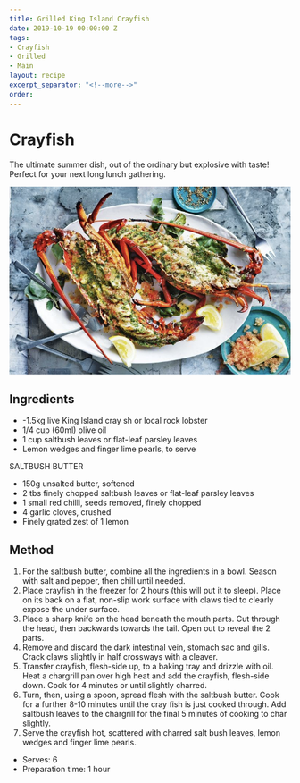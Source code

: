 ```yaml
---
title: Grilled King Island Crayfish
date: 2019-10-19 00:00:00 Z
tags:
- Crayfish
- Grilled
- Main
layout: recipe
excerpt_separator: "<!--more-->"
order:
---
```


# Crayfish

The ultimate summer dish, out of the ordinary but explosive with taste! Perfect for your next long lunch gathering.

<!--more-->

[![Grilled Crayfish](/_uploads/grilled-crayfish.png)](/_uploads/grilled-crayfish.png)

## Ingredients

- -1.5kg live King Island cray sh or local rock lobster
- 1/4 cup (60ml) olive oil
- 1 cup saltbush leaves or flat-leaf parsley leaves
- Lemon wedges and finger lime pearls, to serve

SALTBUSH BUTTER
- 150g unsalted butter, softened
- 2 tbs finely chopped saltbush leaves or flat-leaf parsley leaves
- 1 small red chilli, seeds removed, finely chopped
- 4 garlic cloves, crushed
- Finely grated zest of 1 lemon



## Method
1. For the saltbush butter, combine all the ingredients in a bowl. Season with salt and pepper, then chill until needed.
2. Place crayfish in the freezer for 2 hours (this will put it to sleep). Place on its back on a flat, non-slip work surface with claws tied to clearly expose the under surface.
4. Place a sharp knife on the head beneath the mouth parts. Cut through the head, then backwards towards the tail. Open out to reveal the 2 parts.
6. Remove and discard the dark intestinal vein, stomach sac and gills. Crack claws slightly in half crossways with a cleaver.
8. Transfer crayfish, flesh-side up, to a baking tray and drizzle with oil. Heat a chargrill pan over high heat and add the crayfish, flesh-side down. Cook for 4 minutes or until slightly charred.
10. Turn, then, using a spoon, spread flesh with the saltbush butter. Cook for a further 8-10 minutes until the cray fish is just cooked through. Add saltbush leaves to the chargrill for the final 5 minutes of cooking to char slightly.
12. Serve the crayfish hot, scattered with charred salt bush leaves, lemon wedges and finger lime pearls.





- Serves: 6
- Preparation time: 1 hour
